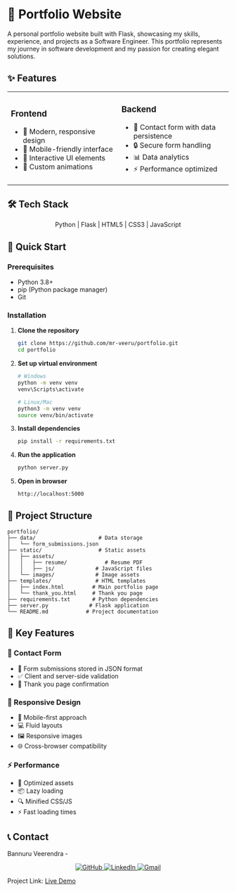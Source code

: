 # 🚀 Portfolio Website

A personal portfolio website built with Flask, showcasing my skills, experience, and projects as a Software Engineer. This portfolio represents my journey in software development and my passion for creating elegant solutions.

## ✨ Features

<div align="center">
  <table>
    <tr>
      <td width="50%">
        <h3>Frontend</h3>
        <ul>
          <li>🎨 Modern, responsive design</li>
          <li>📱 Mobile-friendly interface</li>
          <li>🎯 Interactive UI elements</li>
          <li>🌈 Custom animations</li>
        </ul>
      </td>
      <td width="50%">
        <h3>Backend</h3>
        <ul>
          <li>📝 Contact form with data persistence</li>
          <li>🔒 Secure form handling</li>
          <li>📊 Data analytics</li>
          <li>⚡ Performance optimized</li>
        </ul>
      </td>
    </tr>
  </table>
</div>

## 🛠️ Tech Stack

<div align="center">
  Python | 
  Flask | 
  HTML5 | 
  CSS3 | 
  JavaScript
</div>

## 🚀 Quick Start

### Prerequisites

- Python 3.8+
- pip (Python package manager)
- Git

### Installation

1. **Clone the repository**
   ```bash
   git clone https://github.com/mr-veeru/portfolio.git
   cd portfolio
   ```

2. **Set up virtual environment**
   ```bash
   # Windows
   python -m venv venv
   venv\Scripts\activate

   # Linux/Mac
   python3 -m venv venv
   source venv/bin/activate
   ```

3. **Install dependencies**
   ```bash
   pip install -r requirements.txt
   ```

4. **Run the application**
   ```bash
   python server.py
   ```

5. **Open in browser**
   ```
   http://localhost:5000
   ```

## 📁 Project Structure

```plaintext
portfolio/
├── data/                    # Data storage
│   └── form_submissions.json
├── static/                  # Static assets
│   ├── assets/
│   │   ├── resume/            # Resume PDF
│   │   ├── js/             # JavaScript files
│   └── images/             # Image assets
├── templates/              # HTML templates
│   ├── index.html         # Main portfolio page
│   └── thank_you.html     # Thank you page
├── requirements.txt       # Python dependencies
├── server.py             # Flask application
└── README.md            # Project documentation
```

## 🌟 Key Features

### 🎯 Contact Form
- 📝 Form submissions stored in JSON format
- ✅ Client and server-side validation
- 🎉 Thank you page confirmation

### 🎨 Responsive Design
- 📱 Mobile-first approach
- 💻 Fluid layouts
- 🖼️ Responsive images
- 🌐 Cross-browser compatibility

### ⚡ Performance
- 🚀 Optimized assets
- 📦 Lazy loading
- 🔍 Minified CSS/JS
- ⚡ Fast loading times

## 📞 Contact

Bannuru Veerendra -
<div align="center">
  <a href="https://github.com/mr-veeru">
    <img src="https://img.shields.io/badge/GitHub-100000?style=for-the-badge&logo=github&logoColor=white" alt="GitHub"/>
  </a>
  <a href="https://www.linkedin.com/in/veerendra-bannuru-900934215">
    <img src="https://img.shields.io/badge/LinkedIn-0077B5?style=for-the-badge&logo=linkedin&logoColor=white" alt="LinkedIn"/>
  </a>
  <a href="mailto:mr.veeru68@gmail.com">
    <img src="https://img.shields.io/badge/Gmail-D14836?style=for-the-badge&logo=gmail&logoColor=white" alt="Gmail"/>
  </a>
</div>

Project Link: [Live Demo](https://veeru68.pythonanywhere.com/)
